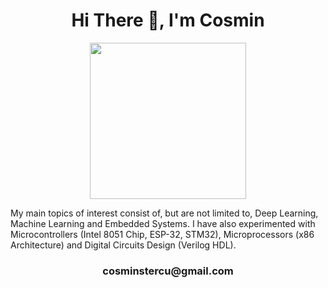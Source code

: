 ## <h1 align="center">Hi There 👋, I'm Cosmin</h1>

<div id="header" align="center">
  <img src="https://i.giphy.com/media/v1.Y2lkPTc5MGI3NjExdXI2M2xyeDFjbm9hNWE2OXk5NDRjNDIxZ2k0cXY2aHNwZTUwOXhqbyZlcD12MV9pbnRlcm5hbF9naWZfYnlfaWQmY3Q9Zw/xUA7b9liBqdyytPaIU/giphy.gif" width="250"/>
</div>

My main topics of interest consist of, but are not limited to, Deep Learning, Machine Learning and Embedded Systems. I have also experimented with Microcontrollers (Intel 8051 Chip, ESP-32, STM32), Microprocessors (x86 Architecture) and Digital Circuits Design (Verilog HDL).

<h3 align="center">cosminstercu@gmail.com</h3>









